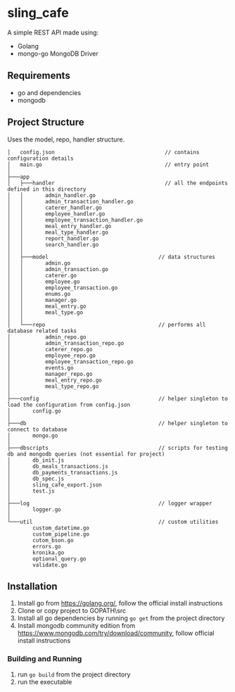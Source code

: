 # sling_cafe 

A simple REST API made using:
* Golang
* mongo-go MongoDB Driver

## Requirements
- go and dependencies
- mongodb

## Project Structure

Uses the model, repo, handler structure.

```
│   config.json                                   // contains configuration details
│   main.go                                       // entry point
│
├───app                                           
│   ├───handler                                   // all the endpoints defined in this directory
│   │       admin_handler.go
│   │       admin_transaction_handler.go
│   │       caterer_handler.go
│   │       employee_handler.go
│   │       employee_transaction_handler.go
│   │       meal_entry_handler.go
│   │       meal_type_handler.go
│   │       report_handler.go
│   │       search_handler.go
│   │
│   ├───model                                   // data structures
│   │       admin.go
│   │       admin_transaction.go
│   │       caterer.go
│   │       employee.go
│   │       employee_transaction.go
│   │       enums.go
│   │       manager.go
│   │       meal_entry.go
│   │       meal_type.go
│   │
│   └───repo                                    // performs all database related tasks
│           admin_repo.go
│           admin_transaction_repo.go
│           caterer_repo.go
│           employee_repo.go
│           employee_transaction_repo.go
│           events.go
│           manager_repo.go
│           meal_entry_repo.go
│           meal_type_repo.go
│
├───config                                      // helper singleton to load the configuration from config.json
│       config.go
│
├───db                                          // helper singleton to connect to database
│       mongo.go
│
├───dbscripts                                   // scripts for testing db and mongodb queries (not essential for project)
│       db_init.js
│       db_meals_transactions.js
│       db_payments_transactions.js
│       db_spec.js
│       sling_cafe_export.json
│       test.js
│
├───log                                         // logger wrapper
│       logger.go
│
└───util                                        // custom utilities
        custom_datetime.go
        custom_pipeline.go
        cutom_bson.go
        errors.go
        kronika.go
        optional_query.go
        validate.go
```

## Installation

1. Install go from https://golang.org/, follow the official install instructions
2. Clone or copy project to GOPATH\src
3. Install all go dependencies by running `go get` from the project directory
4. Install mongodb community edition from https://www.mongodb.com/try/download/community, follow official install instructions

### Building and Running
1. run `go build` from the project directory
2. run the executable


  
